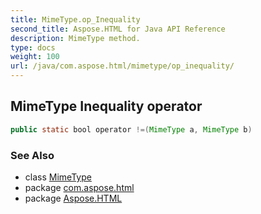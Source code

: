 ```yaml
---
title: MimeType.op_Inequality
second_title: Aspose.HTML for Java API Reference
description: MimeType method. 
type: docs
weight: 100
url: /java/com.aspose.html/mimetype/op_inequality/
---
```

## MimeType Inequality operator

```java
public static bool operator !=(MimeType a, MimeType b)
```

### See Also

* class [MimeType](../)
* package [com.aspose.html](../../mimetype/)
* package [Aspose.HTML](../../../)
